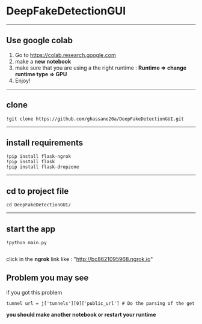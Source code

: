 # DeepFakeDetectionGUI
---
## Use google colab
1. Go to https://colab.research.google.com
2. make a **new notebook**
3. make sure that you are using a the right runtime : **Runtime => change runtime type => GPU** 
4. Enjoy!
---
## clone 
```
!git clone https://github.com/ghassane20a/DeepFakeDetectionGUI.git
```
---------
## install requirements
```
!pip install flask-ngrok
!pip install flask
!pip install flask-dropzone
```
---
## cd to project file 
```
cd DeepFakeDetectionGUI/
```
---
## start the app 
```
!python main.py


```
click in the **ngrok** link like : "http://bc8621095968.ngrok.io"

## Problem you may see

if you got this problem 
```
tunnel url = j['tunnels'][0]['public_url'] # Do the parsing of the get
```
**you should make another notebook or restart your runtime**
